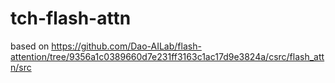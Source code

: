 # tch-flash-attn

based on
https://github.com/Dao-AILab/flash-attention/tree/9356a1c0389660d7e231ff3163c1ac17d9e3824a/csrc/flash_attn/src


